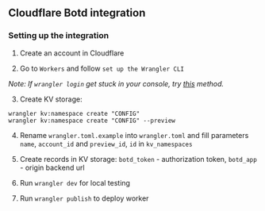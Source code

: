 ## Cloudflare Botd integration

### Setting up the integration

1. Create an account in Cloudflare

2. Go to `Workers` and follow `set up the Wrangler CLI`

*Note: If `wrangler login` get stuck in your console, try [this](https://github.com/cloudflare/wrangler/issues/1703#issuecomment-773797265) method.*

3. Create KV storage:
```
wrangler kv:namespace create "CONFIG"
wrangler kv:namespace create "CONFIG" --preview
```

4. Rename `wrangler.toml.example` into `wrangler.toml` and fill parameters `name`, `account_id` and
`preview_id`, `id` in `kv_namespaces`
   
5. Create records in KV storage:
`botd_token` - authorization token, `botd_app` - origin backend url
   
6. Run `wrangler dev` for local testing

7. Run `wrangler publish` to deploy worker